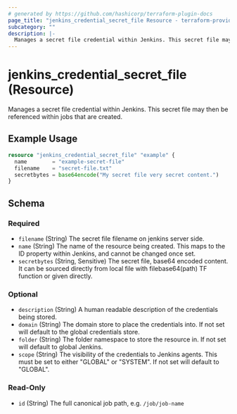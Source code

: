 ```yaml
---
# generated by https://github.com/hashicorp/terraform-plugin-docs
page_title: "jenkins_credential_secret_file Resource - terraform-provider-jenkins"
subcategory: ""
description: |-
  Manages a secret file credential within Jenkins. This secret file may then be referenced within jobs that are created.
---
```


# jenkins_credential_secret_file (Resource)

Manages a secret file credential within Jenkins. This secret file may then be referenced within jobs that are created.

## Example Usage

```terraform
resource "jenkins_credential_secret_file" "example" {
  name        = "example-secret-file"
  filename    = "secret-file.txt"
  secretbytes = base64encode("My secret file very secret content.")
}
```

<!-- schema generated by tfplugindocs -->
## Schema

### Required

- `filename` (String) The secret file filename on jenkins server side.
- `name` (String) The name of the resource being created. This maps to the ID property within Jenkins, and cannot be changed once set.
- `secretbytes` (String, Sensitive) The secret file, base64 encoded content. It can be sourced directly from local file with filebase64(path) TF function or given directly.

### Optional

- `description` (String) A human readable description of the credentials being stored.
- `domain` (String) The domain store to place the credentials into. If not set will default to the global credentials store.
- `folder` (String) The folder namespace to store the resource in. If not set will default to global Jenkins.
- `scope` (String) The visibility of the credentials to Jenkins agents. This must be set to either "GLOBAL" or "SYSTEM". If not set will default to "GLOBAL".

### Read-Only

- `id` (String) The full canonical job path, e.g. `/job/job-name`
